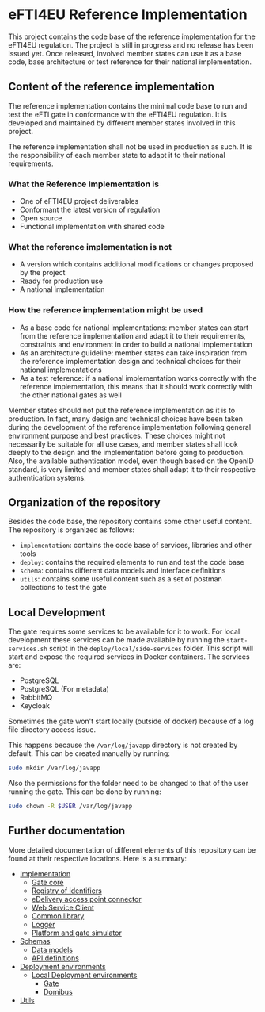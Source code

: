 # eFTI4EU Reference Implementation

This project contains the code base of the reference implementation for the eFTI4EU regulation. The project is still in
progress and no release has been issued yet. Once released, involved member states can use it as a base code, base
architecture or test reference for their national implementation.

## Content of the reference implementation

The reference implementation contains the minimal code base to run and test the eFTI gate in conformance with the
eFTI4EU regulation. It is developed and maintained by different member states involved in this project.

The reference implementation shall not be used in production as such. It is the responsibility of each member state to
adapt it to their national requirements.

### What the Reference Implementation is

- One of eFTI4EU project deliverables​
- Conformant the latest version of regulation​
- Open source​
- Functional implementation with shared code​

### What the reference implementation is not

- A version which contains additional modifications or changes proposed by the project​
- Ready for production use​
- A national implementation​

### How the reference implementation might be used

- As a base code for national implementations: member states can start from the reference implementation and adapt it to
  their requirements, constraints and environment in order to build a national implementation
- As an architecture guideline: member states can take inspiration from the reference implementation design and
  technical choices for their national implementations
- As a test reference: if a national implementation works correctly with the reference implementation, this means that
  it should work correctly with the other national gates as well

Member states should not put the reference implementation as it is to production. In fact, many design and technical
choices have been taken during the development of the reference implementation following general environment purpose and
best practices. These choices might not necessarily be suitable for all use cases, and member states shall look deeply
to the design and the implementation before going to production. Also, the available authentication model, even though
based on the OpenID standard, is very limited and member states shall adapt it to their respective authentication
systems.

## Organization of the repository

Besides the code base, the repository contains some other useful content. The repository is organized as follows:

- `implementation`: contains the code base of services, libraries and other tools
- `deploy`: contains the required elements to run and test the code base
- `schema`: contains different data models and interface definitions
- `utils`: contains some useful content such as a set of postman collections to test the gate

## Local Development

The gate requires some services to be available for it to work. For local development these services can be made
available by running the `start-services.sh` script in the `deploy/local/side-services` folder. This script will start
and expose the required services in Docker containers. The services are:

- PostgreSQL
- PostgreSQL (For metadata)
- RabbitMQ
- Keycloak

Sometimes the gate won't start locally (outside of docker) because of a log file directory access issue.

This happens because the `/var/log/javapp` directory is not created by default. This can be created manually by running:

```bash
sudo mkdir /var/log/javapp
```

Also the permissions for the folder need to be changed to that of the user running the gate. This can be done by
running:

```bash
sudo chown -R $USER /var/log/javapp
```

## Further documentation

More detailed documentation of different elements of this repository can be found at their respective locations. Here is
a summary:

- [Implementation](implementation/README.md)
    - [Gate core](implementation/gate/README.md)
    - [Registry of identifiers](implementation/registry-of-identifiers/README.md)
    - [eDelivery access point connector](implementation/edelivery-ap-connector/README.md)
    - [Web Service Client](implementation/efti-ws-plugin/README.md)
    - [Common library](implementation/commons/README.md)
    - [Logger](implementation/efti-logger/README.md)
    - [Platform and gate simulator](implementation/platform-gate-simulator/README.md)
- [Schemas](schema/README.md)
    - [Data models](schema/xsd/README.md)
    - [API definitions](schema/api-schemas/README.md)
- [Deployment environments](deploy/README.md)
    - [Local Deployment environments](deploy/local/README.md)
        - [Gate](deploy/local/efti-gate/README.md)
        - [Domibus](deploy/local/domibus/README.md)
- [Utils](utils/README.md)

